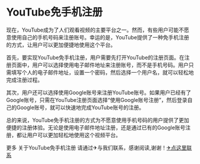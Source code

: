 # YouTube免手机注册

现在，YouTube成为了人们观看视频的主要平台之一。然而，有些用户可能不愿意使用自己的手机号码来注册账号。幸运的是，YouTube提供了一种免手机注册的方式，让用户可以更加便捷地使用这个平台。

首先，要实现YouTube免手机注册，用户需要先打开YouTube的注册页面。在注册页面中，用户可以选择使用电子邮件地址来注册账号，而不是手机号码。用户只需填写个人的电子邮件地址，设置一个密码，然后选择一个用户名，就可以轻松地完成注册过程。

其次，用户还可以选择使用Google账号来注册YouTube账号。如果用户已经有了Google账号，只需在YouTube注册页面选择“使用Google账号注册”，然后登录自己的Google账号，就可以快速地完成YouTube账号的注册。

总的来说，YouTube免手机注册的方式为不愿意使用手机号码的用户提供了更加便捷的注册体验。无论是使用电子邮件地址注册，还是通过已有的Google账号注册，都让用户可以更加轻松地使用这个视频平台。

更多 关于YouTube免手机注册 请通过✈与我们联系，感谢阅读,谢谢！[✈点这里联系](https://d.k02.cc)